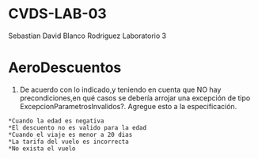 # CVDS-LAB-03
Sebastian David Blanco Rodriguez
Laboratorio 3

# AeroDescuentos

  1. De acuerdo con lo indicado,y teniendo en cuenta que NO hay precondiciones,en qué casos se debería arrojar una excepción de tipo ExcepcionParametrosInvalidos?. Agregue esto a la especificación.
 
    *Cuando la edad es negativa
    *El descuento no es valido para la edad
    *Cuando el viaje es menor a 20 dias
    *La tarifa del vuelo es incorrecta
    *No exista el vuelo
